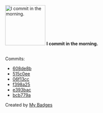 <img src="https://my-badges.github.io/my-badges/morning-commits.png" alt="I commit in the morning." title="I commit in the morning." width="128">
<strong>I commit in the morning.</strong>
<br><br>

Commits:

- <a href="https://github.com/dwesh163/pictures/commit/608de8bbd1cd71012e1c363920a14a8afcd688db">608de8b</a>
- <a href="https://github.com/dwesh163/pictures/commit/515c0ee46942061e1e3d73fa33e053f9c4e94362">515c0ee</a>
- <a href="https://github.com/dwesh163/pictures/commit/06f13cca1e252dcef6dbf59aac25c109a52e8dcf">06f13cc</a>
- <a href="https://github.com/dwesh163/pictures/commit/f398a25012c8893a239310a1e62fe9f7203dd613">f398a25</a>
- <a href="https://github.com/dwesh163/pictures/commit/e393bacaf532ecab0dc6d45a02d13b1deb9f708d">e393bac</a>
- <a href="https://github.com/dwesh163/pictures/commit/bcb779a05964dd06a1f7ed4eef1c31836861bd52">bcb779a</a>


Created by <a href="https://github.com/my-badges/my-badges">My Badges</a>
